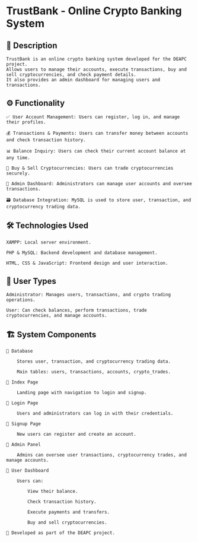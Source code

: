 # TrustBank - Online Crypto Banking System

## 📌 Description

    TrustBank is an online crypto banking system developed for the DEAPC project. 
    Allows users to manage their accounts, execute transactions, buy and sell cryptocurrencies, and check payment details.
    It also provides an admin dashboard for managing users and transactions.

## ⚙️ Functionality

    ✅ User Account Management: Users can register, log in, and manage their profiles.

    💰 Transactions & Payments: Users can transfer money between accounts and check transaction history.
    
    📊 Balance Inquiry: Users can check their current account balance at any time.

    🔄 Buy & Sell Cryptocurrencies: Users can trade cryptocurrencies securely.

    🔐 Admin Dashboard: Administrators can manage user accounts and oversee transactions.

    🗃️ Database Integration: MySQL is used to store user, transaction, and cryptocurrency trading data.

## 🛠️ Technologies Used

    XAMPP: Local server environment.

    PHP & MySQL: Backend development and database management.

    HTML, CSS & JavaScript: Frontend design and user interaction.

## 👥 User Types

    Administrator: Manages users, transactions, and crypto trading operations.

    User: Can check balances, perform transactions, trade cryptocurrencies, and manage accounts.

## 🏗️ System Components

    🔹 Database

        Stores user, transaction, and cryptocurrency trading data.

        Main tables: users, transactions, accounts, crypto_trades.

    🔹 Index Page

        Landing page with navigation to login and signup.

    🔹 Login Page

        Users and administrators can log in with their credentials.

    🔹 Signup Page

        New users can register and create an account.

    🔹 Admin Panel

        Admins can oversee user transactions, cryptocurrency trades, and manage accounts.

    🔹 User Dashboard

        Users can:

            View their balance.

            Check transaction history.
    
            Execute payments and transfers.

            Buy and sell cryptocurrencies.

    🔹 Developed as part of the DEAPC project.
